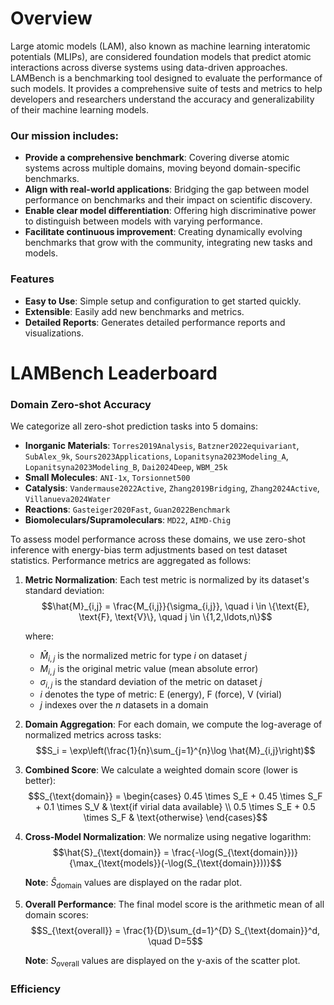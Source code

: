 # Overview

Large atomic models (LAM), also known as machine learning interatomic potentials (MLIPs), are considered foundation models that predict atomic interactions across diverse systems using data-driven approaches. LAMBench is a benchmarking tool designed to evaluate the performance of such models. It provides a comprehensive suite of tests and metrics to help developers and researchers understand the accuracy and generalizability of their machine learning models.
### Our mission includes:

- **Provide a comprehensive benchmark**: Covering diverse atomic systems across multiple domains, moving beyond domain-specific benchmarks.
- **Align with real-world applications**: Bridging the gap between model performance on benchmarks and their impact on scientific discovery.
- **Enable clear model differentiation**: Offering high discriminative power to distinguish between models with varying performance.
- **Facilitate continuous improvement**: Creating dynamically evolving benchmarks that grow with the community, integrating new tasks and models.

### Features
 - **Easy to Use**: Simple setup and configuration to get started quickly.
 - **Extensible**: Easily add new benchmarks and metrics.
 - **Detailed Reports**: Generates detailed performance reports and visualizations.

# LAMBench Leaderboard

### Domain Zero-shot Accuracy

We categorize all zero-shot prediction tasks into 5 domains:
- **Inorganic Materials**: `Torres2019Analysis`, `Batzner2022equivariant`, `SubAlex_9k`, `Sours2023Applications`, `Lopanitsyna2023Modeling_A`, `Lopanitsyna2023Modeling_B`, `Dai2024Deep`, `WBM_25k`
- **Small Molecules**: `ANI-1x`, `Torsionnet500`
- **Catalysis**: `Vandermause2022Active`, `Zhang2019Bridging`, `Zhang2024Active`, `Villanueva2024Water`
- **Reactions**: `Gasteiger2020Fast`, `Guan2022Benchmark`
- **Biomoleculars/Supramoleculars**: `MD22`, `AIMD-Chig`

To assess model performance across these domains, we use zero-shot inference with energy-bias term adjustments based on test dataset statistics. Performance metrics are aggregated as follows:
1. **Metric Normalization**: Each test metric is normalized by its dataset's standard deviation:
    $$\hat{M}_{i,j} = \frac{M_{i,j}}{\sigma_{i,j}}, \quad i \in \{\text{E}, \text{F}, \text{V}\}, \quad j \in \{1,2,\ldots,n\}$$

    where:
    - $\hat{M}_{i,j}$ is the normalized metric for type $i$ on dataset $j$
    - $M_{i,j}$ is the original metric value (mean absolute error)
    - $\sigma_{i,j}$ is the standard deviation of the metric on dataset $j$
    - $i$ denotes the type of metric: E (energy), F (force), V (virial)
    - $j$ indexes over the $n$ datasets in a domain


2. **Domain Aggregation**: For each domain, we compute the log-average of normalized metrics across tasks:
    $$S_i = \exp\left(\frac{1}{n}\sum_{j=1}^{n}\log \hat{M}_{i,j}\right)$$

3. **Combined Score**: We calculate a weighted domain score (lower is better):
    $$S_{\text{domain}} = \begin{cases}
    0.45 \times S_E + 0.45 \times S_F + 0.1 \times S_V & \text{if virial data available} \\
    0.5 \times S_E + 0.5 \times S_F & \text{otherwise}
    \end{cases}$$

4. **Cross-Model Normalization**: We normalize using negative logarithm:
    $$\hat{S}_{\text{domain}} = \frac{-\log(S_{\text{domain}})}{\max_{\text{models}}(-\log(S_{\text{domain}}))}$$

    **Note**: $\hat{S}_{\text{domain}}$ values are displayed on the radar plot.

5. **Overall Performance**: The final model score is the arithmetic mean of all domain scores:
    $$S_{\text{overall}} = \frac{1}{D}\sum_{d=1}^{D} S_{\text{domain}}^d, \quad D=5$$

    **Note**: $S_{\text{overall}}$ values are displayed on the y-axis of the scatter plot.

### Efficiency
